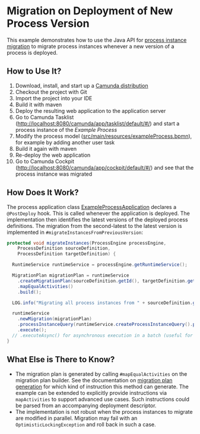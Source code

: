 Migration on Deployment of New Process Version
==============================================

This example demonstrates how to use the Java API for [process instance migration](http://docs.camunda.org/manual/7.8/user-guide/process-engine/process-instance-migration/) to migrate process instances whenever a new version of a process is deployed.

How to Use It?
--------------

1. Download, install, and start up a [Camunda distribution](https://camunda.org/download/)
2. Checkout the project with Git
3. Import the project into your IDE
4. Build it with maven
5. Deploy the resulting web application to the application server
6. Go to Camunda Tasklist ([http://localhost:8080/camunda/app/tasklist/default/#/](http://localhost:8080/camunda/app/tasklist/default/#/)) and start a process instance of the *Example Process*
7. Modify the process model ([src/main/resources/exampleProcess.bpmn](src/main/resources/exampleProcess.bpmn)), for example by adding another user task
8. Build it again with maven
9. Re-deploy the web application
10. Go to Camunda Cockpit ([http://localhost:8080/camunda/app/cockpit/default/#/](http://localhost:8080/camunda/app/cockpit/default/#/)) and see that the process instance was migrated

How Does It Work?
-----------------

The process application class [ExampleProcessApplication](src/main/java/org/camunda/bpm/platform/example/migration/ExampleProcessApplication.java) declares a `@PostDeploy` hook. This is called whenever the application is deployed.
The implementation then identifies the latest versions of the deployed process definitions. The migration from the second-latest to the latest version
is implemented in `#migrateInstancesFromPreviousVersion`:

```java
protected void migrateInstances(ProcessEngine processEngine,
    ProcessDefinition sourceDefinition,
    ProcessDefinition targetDefinition) {

  RuntimeService runtimeService = processEngine.getRuntimeService();

  MigrationPlan migrationPlan = runtimeService
    .createMigrationPlan(sourceDefinition.getId(), targetDefinition.getId())
    .mapEqualActivities()
    .build();

  LOG.info("Migrating all process instances from " + sourceDefinition.getId() + " to " + targetDefinition.getId());

  runtimeService
    .newMigration(migrationPlan)
    .processInstanceQuery(runtimeService.createProcessInstanceQuery().processDefinitionId(sourceDefinition.getId()))
    .execute();
  // .executeAsync() for asynchronous execution in a batch (useful for large numbers of instances)
}
```

What Else is There to Know?
---------------------------

* The migration plan is generated by calling `#mapEqualActivities` on the migration plan builder. See the documentation on [migration plan generation](http://docs.camunda.org/manual/7.8/user-guide/process-engine/process-instance-migration/#generating-a-migration-plan) for which kind of instruction this method can generate. The example can be extended to explicitly provide instructions via `mapActivities` to support advanced use cases. Such instructions could be parsed from an accompanying deployment descriptor.
* The implementation is not robust when the process instances to migrate are modified in parallel. Migration may fail with an `OptimisticLockingException` and roll back in such a case.
